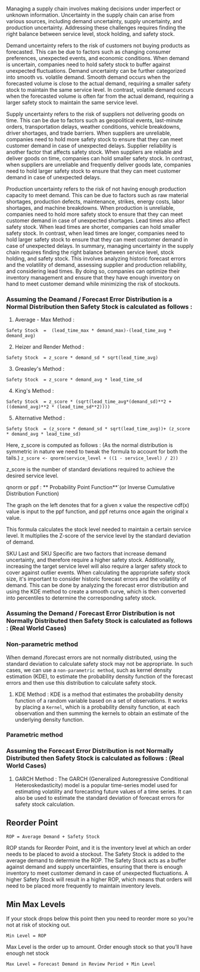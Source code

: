 Managing a supply chain involves making decisions under imperfect or unknown information. Uncertainty in the supply chain can arise from various sources, including demand uncertainty, supply uncertainty, and production uncertainty. Addressing these challenges requires finding the right balance between service level, stock holding, and safety stock.

Demand uncertainty refers to the risk of customers not buying products as forecasted. This can be due to factors such as changing consumer preferences, unexpected events, and economic conditions. When demand is uncertain, companies need to hold safety stock to buffer against unexpected fluctuations.
Demand uncertainty can be further categorized into smooth vs. volatile demand. Smooth demand occurs when the forecasted volume is close to the actual demand, requiring a smaller safety stock to maintain the same service level. In contrast, volatile demand occurs when the forecasted volume is often far from the actual demand, requiring a larger safety stock to maintain the same service level.

Supply uncertainty refers to the risk of suppliers not delivering goods on time. This can be due to factors such as geopolitical events, last-minute orders, transportation delays, weather conditions, vehicle breakdowns, driver shortages, and trade barriers. When suppliers are unreliable, companies need to hold more safety stock to ensure that they can meet customer demand in case of unexpected delays.
Supplier reliability is another factor that affects safety stock. When suppliers are reliable and deliver goods on time, companies can hold smaller safety stock. In contrast, when suppliers are unreliable and frequently deliver goods late, companies need to hold larger safety stock to ensure that they can meet customer demand in case of unexpected delays.

Production uncertainty refers to the risk of not having enough production capacity to meet demand. This can be due to factors such as raw material shortages, production defects, maintenance, strikes, energy costs, labor shortages, and machine breakdowns. When production is unreliable, companies need to hold more safety stock to ensure that they can meet customer demand in case of unexpected shortages.
Lead times also affect safety stock. When lead times are shorter, companies can hold smaller safety stock. In contrast, when lead times are longer, companies need to hold larger safety stock to ensure that they can meet customer demand in case of unexpected delays.
In summary, managing uncertainty in the supply chain requires finding the right balance between service level, stock holding, and safety stock. This involves analyzing historic forecast errors and the volatility of demand, assessing supplier and production reliability, and considering lead times. By doing so, companies can optimize their inventory management and ensure that they have enough inventory on hand to meet customer demand while minimizing the risk of stockouts.


### Assuming the Deamand / Forecast Error Distribution is a Normal Distribution then Safety Stock is calculated as follows :

1) Average - Max Method :

`Safety Stock  =  (lead_time_max * demand_max)-(lead_time_avg * demand_avg)`

  
2) Heizer and Render Method :
 
`Safety Stock  = z_score * demand_sd * sqrt(lead_time_avg)`

3) Greasley's Method :

`Safety Stock  = z_score * demand_avg * lead_time_sd`
  
4) King's Method :

`Safety Stock  = z_score * (sqrt(lead_time_avg*(demand_sd)**2 + ((demand_avg)**2 * (lead_time_sd**2))))`
  
5) Alternative Method :

`Safety Stock  = (z_score * demand_sd * sqrt(lead_time_avg))+ (z_score * demand_avg * lead_time_sd)`


Here, z_score is computed as follows : (As the normal distribution is symmetric in nature we need to tweak the formula to account for both the tails.)
`z_score <- qnorm(service_level + ((1 - service_level) / 2))`

z_score is the number of standard deviations required to achieve the desired service level.

qnorm or ppf : ** Probability Point Function**`(or Inverse Cumulative Distribution Function) 

The graph on the left denotes that for a given x value the respective cdf(x) value is input to the ppf function, and ppf returns once again the original x value.

This formula calculates the stock level needed to maintain a certain service level. It multiplies the Z-score of the service level by the standard deviation of demand.

SKU Last and SKU Specific are two factors that increase demand uncertainty, and therefore require a higher safety stock. Additionally, increasing the target service level will also require a larger safety stock to cover against outlier events. When calculating the appropriate safety stock size, it's important to consider historic forecast errors and the volatility of demand. This can be done by analyzing the forecast error distribution and using the KDE method to create a smooth curve, which is then converted into percentiles to determine the corresponding safety stock.

### Assuming the Demand / Forecast Error Distribution is not Normally Distributed then Safety Stock is calculated as follows : (Real World Cases)

### Non-parametric method

When demand /forecast errors are not normally distributed, using the standard deviation to calculate safety stock may not be appropriate. In such cases, we can use a `non-parametric method`, such as kernel density estimation (KDE), to estimate the probability density function of the forecast errors and then use this distribution to calculate safety stock.

1) KDE Method :
KDE is a method that estimates the probability density function of a random variable based on a set of observations. It works by placing a `Kernel`, which is a probability density function, at each observation and then summing the kernels to obtain an estimate of the underlying density function.

### Parametric method

### Assuming the Forecast Error Distribution is not Normally Distributed then Safety Stock is calculated as follows : (Real World Cases)

1) GARCH Method :
The GARCH (Generalized Autoregressive Conditional Heteroskedasticity) model is a popular time-series model used for estimating volatility and forecasting future values of a time series. It can also be used to estimate the standard deviation of forecast errors for safety stock calculation.

## Reorder Point

`ROP = Average Demand + Safety Stock`

ROP stands for Reorder Point, and it is the inventory level at which an order needs to be placed to avoid a stockout. The Safety Stock is added to the average demand to determine the ROP. The Safety Stock acts as a buffer against demand and supply uncertainties, ensuring that there is enough inventory to meet customer demand in case of unexpected fluctuations. A higher Safety Stock will result in a higher ROP, which means that orders will need to be placed more frequently to maintain inventory levels.

## Min Max Levels

If your stock drops below this point then you need to reorder more so you’re not at risk of stocking out.

`Min Level = ROP`

Max Level is the order up to amount. Order enough stock so that you’ll have enough net stock

`Max Level = Forecast Demand in Review Period + Min Level`

